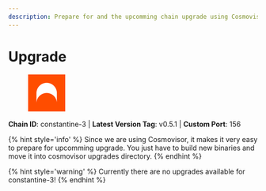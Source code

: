 ```yaml
---
description: Prepare for and the upcomming chain upgrade using Cosmovisor.
---
```


# Upgrade

<figure><img src="https://raw.githubusercontent.com/kj89/cosmos-images/main/logos/archway.png" alt=""><figcaption></figcaption></figure>

**Chain ID**: constantine-3 | **Latest Version Tag**: v0.5.1 | **Custom Port**: 156

{% hint style='info' %}
Since we are using Cosmovisor, it makes it very easy to prepare for upcomming upgrade.
You just have to build new binaries and move it into cosmovisor upgrades directory.
{% endhint %}

{% hint style='warning' %}
Currently there are no upgrades available for constantine-3!
{% endhint %}
